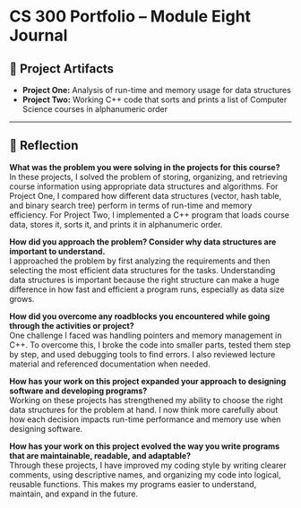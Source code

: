 # CS 300 Portfolio – Module Eight Journal

## 📂 Project Artifacts

- **Project One:** Analysis of run-time and memory usage for data structures  
- **Project Two:** Working C++ code that sorts and prints a list of Computer Science courses in alphanumeric order

---

## 📌 Reflection

**What was the problem you were solving in the projects for this course?**  
In these projects, I solved the problem of storing, organizing, and retrieving course information using appropriate data structures and algorithms. For Project One, I compared how different data structures (vector, hash table, and binary search tree) perform in terms of run-time and memory efficiency. For Project Two, I implemented a C++ program that loads course data, stores it, sorts it, and prints it in alphanumeric order.

**How did you approach the problem? Consider why data structures are important to understand.**  
I approached the problem by first analyzing the requirements and then selecting the most efficient data structures for the tasks. Understanding data structures is important because the right structure can make a huge difference in how fast and efficient a program runs, especially as data size grows.

**How did you overcome any roadblocks you encountered while going through the activities or project?**  
One challenge I faced was handling pointers and memory management in C++. To overcome this, I broke the code into smaller parts, tested them step by step, and used debugging tools to find errors. I also reviewed lecture material and referenced documentation when needed.

**How has your work on this project expanded your approach to designing software and developing programs?**  
Working on these projects has strengthened my ability to choose the right data structures for the problem at hand. I now think more carefully about how each decision impacts run-time performance and memory use when designing software.

**How has your work on this project evolved the way you write programs that are maintainable, readable, and adaptable?**  
Through these projects, I have improved my coding style by writing clearer comments, using descriptive names, and organizing my code into logical, reusable functions. This makes my programs easier to understand, maintain, and expand in the future.
